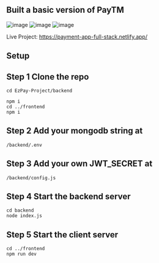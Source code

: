 
## Built a basic version of PayTM
![image](https://github.com/user-attachments/assets/92dd826e-7785-4d44-841b-493985e61b4d)
![image](https://github.com/user-attachments/assets/8afec5cf-b0bd-44ad-8574-3568f296676d)
![image](https://github.com/user-attachments/assets/cb99ada4-de33-4845-9844-27194fb2e622)

Live Project: https://payment-app-full-stack.netlify.app/

## Setup
## Step 1 Clone the repo

```
cd EzPay-Project/backend
```

```
npm i
cd ../frontend
npm i
```

## Step 2 Add your mongodb string at
```
/backend/.env
```

## Step 3 Add your own JWT_SECRET at 
```
/backend/config.js
```

## Step 4 Start the backend server
```
cd backend
node index.js
```

## Step 5 Start the client server
```
cd ../frontend 
npm run dev
```
